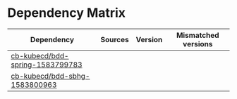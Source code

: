 # Dependency Matrix

Dependency | Sources | Version | Mismatched versions
---------- | ------- | ------- | -------------------
[cb-kubecd/bdd-spring-1583799783](https://github.com/cb-kubecd/bdd-spring-1583799783.git) |  | []() | 
[cb-kubecd/bdd-sbhg-1583800963](https://github.com/cb-kubecd/bdd-sbhg-1583800963.git) |  | []() | 
